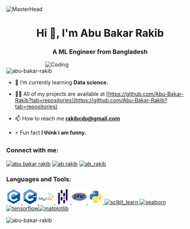 ![MasterHead](https://cdn.rentechdigital.com/common_files/blogs/machine-learning-swipecart-blog-img-01-31-08-2022.gif)
<h1 align="center">Hi 👋, I'm Abu Bakar Rakib</h1>
<h3 align="center">A ML Engineer from Bangladesh</h3>
<img align="right" alt="Coding" width="400" src="https://encrypted-tbn0.gstatic.com/images?q=tbn:ANd9GcTwj__c_9TZJCIyiWUeT0F1H4ZTPJ51d4x9Wg&s">
<p align="left"> <img src="https://komarev.com/ghpvc/?username=abu-bakar-rakib&label=Profile%20views&color=0e75b6&style=flat" alt="abu-bakar-rakib" /> </p>

- 🌱 I’m currently learning **Data science.**

- 👨‍💻 All of my projects are available at [https://github.com/Abu-Bakar-Rakib?tab=repositories](https://github.com/Abu-Bakar-Rakib?tab=repositories)

- 📫 How to reach me **rakibcdp@gmail.com**

- ⚡ Fun fact **I think i am funny.**

<h3 align="left">Connect with me:</h3>
<p align="left">
<a href="https://linkedin.com/in/abu bakar rakib" target="blank"><img align="center" src="https://raw.githubusercontent.com/rahuldkjain/github-profile-readme-generator/master/src/images/icons/Social/linked-in-alt.svg" alt="abu bakar rakib" height="30" width="40" /></a>
<a href="https://fb.com/ab rakib" target="blank"><img align="center" src="https://raw.githubusercontent.com/rahuldkjain/github-profile-readme-generator/master/src/images/icons/Social/facebook.svg" alt="ab rakib" height="30" width="40" /></a>
<a href="https://codeforces.com/profile/ab_rakib" target="blank"><img align="center" src="https://raw.githubusercontent.com/rahuldkjain/github-profile-readme-generator/master/src/images/icons/Social/codeforces.svg" alt="ab_rakib" height="30" width="40" /></a>
</p>

<h3 align="left">Languages and Tools:</h3>
<p align="left"> <a href="https://www.cprogramming.com/" target="_blank" rel="noreferrer"> <img src="https://raw.githubusercontent.com/devicons/devicon/master/icons/c/c-original.svg" alt="c" width="40" height="40"/> </a> <a href="https://www.w3schools.com/cpp/" target="_blank" rel="noreferrer"> <img src="https://raw.githubusercontent.com/devicons/devicon/master/icons/cplusplus/cplusplus-original.svg" alt="cplusplus" width="40" height="40"/> </a> <a href="https://www.mysql.com/" target="_blank" rel="noreferrer"> <img src="https://raw.githubusercontent.com/devicons/devicon/master/icons/mysql/mysql-original-wordmark.svg" alt="mysql" width="40" height="40"/> </a> <a href="https://pandas.pydata.org/" target="_blank" rel="noreferrer"> <img src="https://raw.githubusercontent.com/devicons/devicon/2ae2a900d2f041da66e950e4d48052658d850630/icons/pandas/pandas-original.svg" alt="pandas" width="40" height="40"/> </a> <a href="https://www.php.net" target="_blank" rel="noreferrer"> <img src="https://raw.githubusercontent.com/devicons/devicon/master/icons/php/php-original.svg" alt="php" width="40" height="40"/> </a> <a href="https://www.python.org" target="_blank" rel="noreferrer"> <img src="https://raw.githubusercontent.com/devicons/devicon/master/icons/python/python-original.svg" alt="python" width="40" height="40"/> </a> <a href="https://scikit-learn.org/" target="_blank" rel="noreferrer"> <img src="https://upload.wikimedia.org/wikipedia/commons/0/05/Scikit_learn_logo_small.svg" alt="scikit_learn" width="40" height="40"/> </a> <a href="https://seaborn.pydata.org/" target="_blank" rel="noreferrer"> <img src="https://seaborn.pydata.org/_images/logo-mark-lightbg.svg" alt="seaborn" width="40" height="40"/> </a> <a href="https://www.tensorflow.org" target="_blank" rel="noreferrer"> <img src="https://www.vectorlogo.zone/logos/tensorflow/tensorflow-icon.svg" alt="tensorflow" width="40" height="40"/><a href="https://matplotlib.org/" target="_blank" rel="noreferrer"><img src="https://matplotlib.org/stable/_static/logo2_compressed.svg" alt="matplotlib" width="40" height="40"/>
</a>
</a> </p>

<p><img align="center" src="https://github-readme-stats.vercel.app/api/top-langs?username=abu-bakar-rakib&show_icons=true&locale=en&layout=compact" alt="abu-bakar-rakib" /></p>
